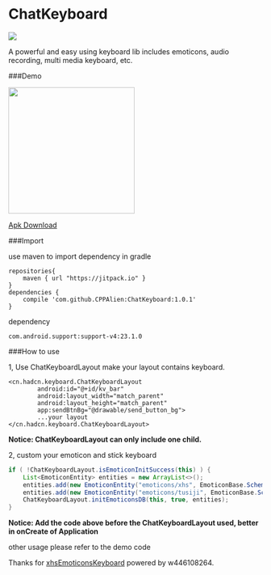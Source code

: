 # ChatKeyboard

[![](https://travis-ci.org/CPPAlien/ChatKeyboard.svg?branch=master)](https://travis-ci.org/CPPAlien/ChatKeyboard) 

A powerful and easy using keyboard lib includes emoticons, audio recording, multi media keyboard, etc.


###Demo
<div class='row'>
    <img src='http://7xq276.com2.z0.glb.qiniucdn.com/keyboard-demo.gif' width="250px"/>
</div>

[Apk Download](http://7xq276.com2.z0.glb.qiniucdn.com/keyboard.apk)

###Import

use maven to import dependency in gradle

```
repositories{
    maven { url "https://jitpack.io" }
}
dependencies {
    compile 'com.github.CPPAlien:ChatKeyboard:1.0.1'
}
```


dependency
```
com.android.support:support-v4:23.1.0
```

###How to use

1, Use ChatKeyboardLayout make your layout contains keyboard.
```
<cn.hadcn.keyboard.ChatKeyboardLayout
        android:id="@+id/kv_bar"
        android:layout_width="match_parent"
        android:layout_height="match_parent"
        app:sendBtnBg="@drawable/send_button_bg">
        ...your layout
</cn.hadcn.keyboard.ChatKeyboardLayout>
```
**Notice: ChatKeyboardLayout can only include one child.**

2, custom your emoticon and stick keyboard
```java
if ( !ChatKeyboardLayout.isEmoticonInitSuccess(this) ) {
	List<EmoticonEntity> entities = new ArrayList<>();
	entities.add(new EmoticonEntity("emoticons/xhs", EmoticonBase.Scheme.ASSETS));
	entities.add(new EmoticonEntity("emoticons/tusiji", EmoticonBase.Scheme.ASSETS));
	ChatKeyboardLayout.initEmoticonsDB(this, true, entities);
}
```
**Notice: Add the code above before the ChatKeyboardLayout used, better in onCreate of Application**

other usage
please refer to the demo code

Thanks for [xhsEmoticonsKeyboard](https://github.com/w446108264/XhsEmoticonsKeyboard) powered by w446108264.